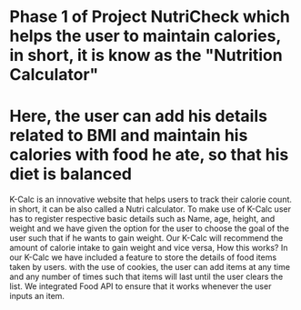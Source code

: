 # Phase 1 of Project NutriCheck which helps the user to maintain calories, in short, it is know as the "Nutrition Calculator"
# Here, the user can add his details related to BMI and maintain his calories with food he ate, so that his diet is balanced
K-Calc is an innovative website that helps users to track their calorie count. in short, it can be also called a Nutri calculator. To make use of K-Calc user has to register respective basic details such as Name, age, height, and weight and we have given the option for the user to choose the goal of the user such that if he wants to gain weight. Our K-Calc will recommend the amount of calorie intake to gain weight and vice versa, How this works? In our K-Calc we have included a feature to store the details of food items taken by users. with the use of cookies, the user can add items at any time and any number of times such that items will last until the user clears the list. We integrated Food API to ensure that it works whenever the user inputs an item.
